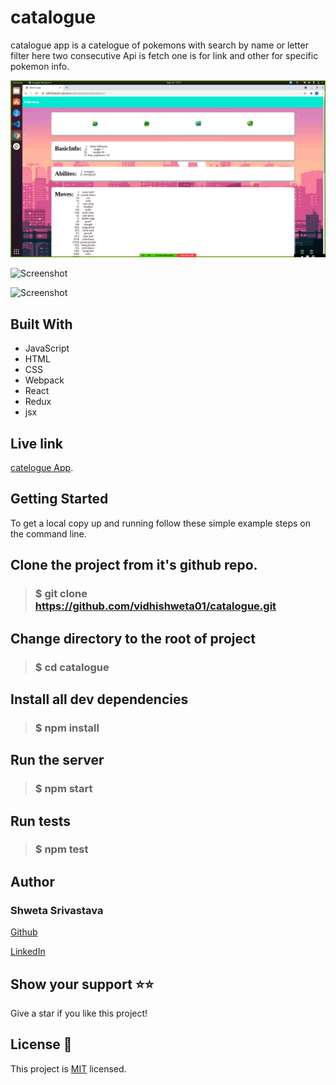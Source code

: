 # catalogue
catalogue app is a catelogue of pokemons with search by name or letter filter here two consecutive
 Api is fetch one is for link and other for specific pokemon info.

![Screenshot](./src/screenshot/Screenshot1.png)

![Screenshot](./screenshot/Screenshot2.png)

![Screenshot](./screenshot/Screenshot1.png)

## Built With
- JavaScript
- HTML
- CSS
- Webpack
- React
- Redux
- jsx

## Live link
 [catelogue App](https://vidhishweta01.github.io/catelogue/).

## Getting Started
To get a local copy up and running follow these simple example steps on the command line.

## Clone the project from it's github repo.

> ### $ git clone https://github.com/vidhishweta01/catalogue.git
  
## Change directory to the root of project

> ### $ cd catalogue
  
## Install all dev dependencies

> ###  $ npm install


## Run the server

> ### $ npm start 

## Run tests

> ### $ npm test

## Author

### Shweta Srivastava

[Github](https://github.com/vidhishweta01)

[LinkedIn](http://linkedin.com/in/shweta-s-15a57070)

## Show your support ⭐️⭐️

Give a star if you like this project!

## License 📝

This project is [MIT](https://www.mit.edu/~amini/LICENSE.md) licensed.

